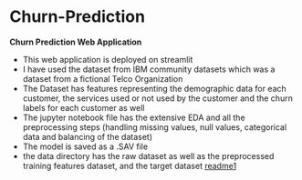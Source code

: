 # Churn-Prediction
**Churn Prediction Web Application**
- This web application is deployed on streamlit 
- I have used the dataset from IBM community datasets which was a dataset from a fictional Telco Organization
- The Dataset has features representing the demographic data for each customer, the services used or not used by the customer and the churn labels for each customer as well
- The jupyter notebook file has the extensive EDA and all the preprocessing steps (handling missing values, null values, categorical data and balancing of the dataset)
- The model is saved as a .SAV file
- the data directory has the raw dataset as well as the preprocessed training features dataset, and the target dataset
[readme1](https://github.com/SitanshuA091/Churn-Prediction/assets/109926055/90658d3c-c792-4d1a-9c9d-92a760bb7e8c)
  

